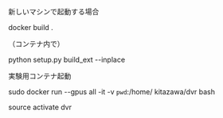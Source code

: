 新しいマシンで起動する場合

docker build .

（コンテナ内で）

python setup.py build_ext --inplace

実験用コンテナ起動

sudo docker run --gpus all  -it -v `pwd`:/home/ kitazawa/dvr bash

source activate dvr